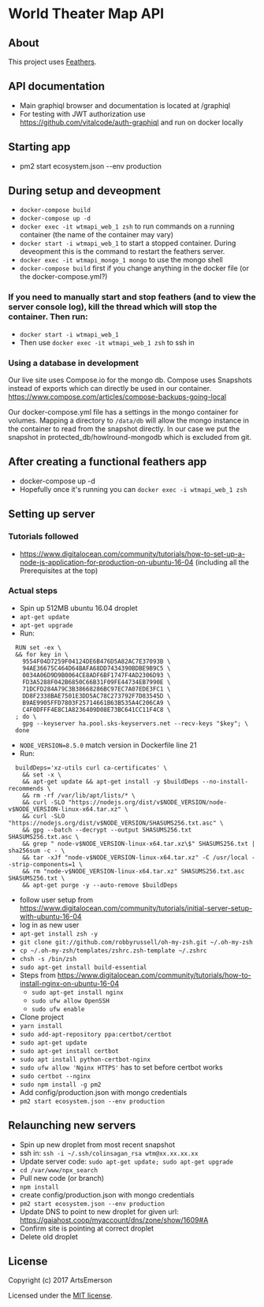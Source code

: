# World Theater Map API

## About

This project uses [Feathers](http://feathersjs.com).

## API documentation

- Main graphiql browser and documentation is located at /graphiql
- For testing with JWT authorization use https://github.com/vitalcode/auth-graphiql and run on docker locally

## Starting app

- pm2 start ecosystem.json --env production

## During setup and deveopment

- `docker-compose build`
- `docker-compose up -d`
- `docker exec -it wtmapi_web_1 zsh` to run commands on a running container (the name of the container may vary)
- `docker start -i wtmapi_web_1` to start a stopped container. During deveopment this is the command to restart the feathers server.
- `docker exec -it wtmapi_mongo_1 mongo` to use the mongo shell
- `docker-compose build` first if you change anything in the docker file (or the docker-compose.yml?)

### If you need to manually start and stop feathers (and to view the server console log), kill the thread which will stop the container. Then run:

- `docker start -i wtmapi_web_1`
- Then use `docker exec -it wtmapi_web_1 zsh` to ssh in

### Using a database in development

Our live site uses Compose.io for the mongo db. Compose uses Snapshots instead of exports which can directly be used in our container. https://www.compose.com/articles/compose-backups-going-local

Our docker-compose.yml file has a settings in the mongo container for volumes. Mapping a directory to `/data/db` will allow the mongo instance in the container to read from the snapshot directly. In our case we put the snapshot in protected_db/howlround-mongodb which is excluded from git.

## After creating a functional feathers app

- docker-compose up -d
- Hopefully once it's running you can ``docker exec -i wtmapi_web_1 zsh``

## Setting up server

### Tutorials followed

- https://www.digitalocean.com/community/tutorials/how-to-set-up-a-node-js-application-for-production-on-ubuntu-16-04 (including all the Prerequisites at the top)

### Actual steps

- Spin up 512MB ubuntu 16.04 droplet
- `apt-get update`
- `apt-get upgrade`
- Run:
```
  RUN set -ex \
  && for key in \
    9554F04D7259F04124DE6B476D5A82AC7E37093B \
    94AE36675C464D64BAFA68DD7434390BDBE9B9C5 \
    0034A06D9D9B0064CE8ADF6BF1747F4AD2306D93 \
    FD3A5288F042B6850C66B31F09FE44734EB7990E \
    71DCFD284A79C3B38668286BC97EC7A07EDE3FC1 \
    DD8F2338BAE7501E3DD5AC78C273792F7D83545D \
    B9AE9905FFD7803F25714661B63B535A4C206CA9 \
    C4F0DFFF4E8C1A8236409D08E73BC641CC11F4C8 \
  ; do \
    gpg --keyserver ha.pool.sks-keyservers.net --recv-keys "$key"; \
  done
```
- `NODE_VERSION=8.5.0` match version in Dockerfile line 21
- Run:
```
  buildDeps='xz-utils curl ca-certificates' \
    && set -x \
    && apt-get update && apt-get install -y $buildDeps --no-install-recommends \
    && rm -rf /var/lib/apt/lists/* \
    && curl -SLO "https://nodejs.org/dist/v$NODE_VERSION/node-v$NODE_VERSION-linux-x64.tar.xz" \
    && curl -SLO "https://nodejs.org/dist/v$NODE_VERSION/SHASUMS256.txt.asc" \
    && gpg --batch --decrypt --output SHASUMS256.txt SHASUMS256.txt.asc \
    && grep " node-v$NODE_VERSION-linux-x64.tar.xz\$" SHASUMS256.txt | sha256sum -c - \
    && tar -xJf "node-v$NODE_VERSION-linux-x64.tar.xz" -C /usr/local --strip-components=1 \
    && rm "node-v$NODE_VERSION-linux-x64.tar.xz" SHASUMS256.txt.asc SHASUMS256.txt \
    && apt-get purge -y --auto-remove $buildDeps
```
- follow user setup from https://www.digitalocean.com/community/tutorials/initial-server-setup-with-ubuntu-16-04
- log in as new user
- `apt-get install zsh -y`
- `git clone git://github.com/robbyrussell/oh-my-zsh.git ~/.oh-my-zsh`
- `cp ~/.oh-my-zsh/templates/zshrc.zsh-template ~/.zshrc`
- `chsh -s /bin/zsh`
- `sudo apt-get install build-essential`
- Steps from https://www.digitalocean.com/community/tutorials/how-to-install-nginx-on-ubuntu-16-04
  - `sudo apt-get install nginx`
  - `sudo ufw allow OpenSSH`
  - `sudo ufw enable`
- Clone project
- `yarn install`
- `sudo add-apt-repository ppa:certbot/certbot`
- `sudo apt-get update`
- `sudo apt-get install certbot`
- `sudo apt install python-certbot-nginx`
- `sudo ufw allow 'Nginx HTTPS'` has to set before certbot works
- `sudo certbot --nginx`
- `sudo npm install -g pm2`
- Add config/production.json with mongo credentials
- `pm2 start ecosystem.json --env production`

## Relaunching new servers

- Spin up new droplet from most recent snapshot
- ssh in: `ssh -i ~/.ssh/colinsagan_rsa wtm@xx.xx.xx.xx`
- Update server code: `sudo apt-get update; sudo apt-get upgrade`
- `cd /var/www/npx_search`
- Pull new code (or branch)
- `npm install`
- create config/production.json with mongo credentials
- `pm2 start ecosystem.json --env production`
- Update DNS to point to new droplet for given url: https://gaiahost.coop/myaccount/dns/zone/show/1609#A
- Confirm site is pointing at correct droplet
- Delete old droplet

## License

Copyright (c) 2017 ArtsEmerson

Licensed under the [MIT license](LICENSE).
